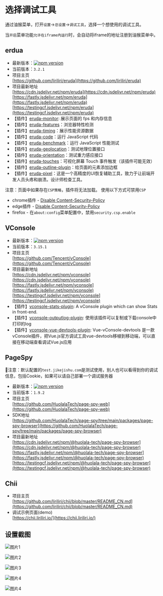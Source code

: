 # 选择调试工具

通过油猴菜单，打开`设置`->`总设置`->`调试工具`，选择一个想使用的调试工具。

当`开启`菜单功能`允许在iframe内运行`时，会自动将iframe的地址注册到油猴菜单中。

## erdua

- 最新版本：[![npm version](https://img.shields.io/npm/v/eruda/latest.svg?label=eruda)](https://www.npmjs.com/package/eruda)
- 当前版本：`3.2.1`
- 项目主页<br>[https://github.com/liriliri/eruda](https://github.com/liriliri/eruda)
- 项目最新地址<br>[https://cdn.jsdelivr.net/npm/eruda](https://cdn.jsdelivr.net/npm/eruda)<br>[https://fastly.jsdelivr.net/npm/eruda](https://fastly.jsdelivr.net/npm/eruda)<br>[https://testingcf.jsdelivr.net/npm/eruda](https://testingcf.jsdelivr.net/npm/eruda)
- 【插件】[eruda-monitor](https://github.com/liriliri/eruda-monitor): 展示页面的 fps 和内存信息
- 【插件】[eruda-features](https://github.com/liriliri/eruda-features)：浏览器特性检测
- 【插件】[eruda-timing](https://github.com/liriliri/eruda-timing)：展示性能资源数据
- 【插件】[eruda-code](https://github.com/liriliri/eruda-code)：运行 JavaScript 代码
- 【插件】[eruda-benchmark](https://github.com/liriliri/eruda-benchmark)：运行 JavaScript 性能测试
- 【插件】[eruda-geolocation](https://github.com/WhiteSevs/eruda-geolocation)：测试地理位置接口
- 【插件】[eruda-orientation](https://github.com/WhiteSevs/eruda-orientation)：测试重力感应接口
- 【插件】[eruda-touches](https://github.com/liriliri/eruda-orientation)：可视化屏幕 Touch 事件触发（该插件可能无效）
- 【插件】[eruda-outline-plugin](https://github.com/pomelo-chuan/eruda-outline-plugin)：给页面的元素添加边框
- 【插件】[eruda-pixel](https://github.com/Faithree/eruda-pixel)：这是一个高精度的UI恢复辅助工具，致力于让前端开发人员头疼和崩溃。设计师检查工具。

注意：页面中如果存在`CSP策略`，插件将无法加载。
使用以下方式可禁用`CSP`

- chrome插件 - [Disable Content-Security-Policy](https://chrome.google.com/webstore/detail/disable-content-security/ieelmcmcagommplceebfedjlakkhpden/)
- edge插件 - [Disable Content-Security-Policy](https://microsoftedge.microsoft.com/addons/detail/disable-contentsecurity/ecmfamimnofkleckfamjbphegacljmbp?hl=zh-CN)
- firefox - 在`about:config`菜单配置中，禁用`security.csp.enable`

## VConsole

- 最新版本：[![npm version](https://img.shields.io/npm/v/vconsole/latest.svg?label=vConsole)](https://www.npmjs.com/package/vconsole)
- 当前版本：`3.15.1`
- 项目主页<br>[https://github.com/Tencent/vConsole](https://github.com/Tencent/vConsole)
- 项目最新地址<br>[https://cdn.jsdelivr.net/npm/vconsole](https://cdn.jsdelivr.net/npm/vconsole)<br>[https://fastly.jsdelivr.net/npm/vconsole](https://fastly.jsdelivr.net/npm/vconsole)<br>[https://testingcf.jsdelivr.net/npm/vconsole](https://testingcf.jsdelivr.net/npm/vconsole)
- 【插件】[vconsole-stats-plugin](https://github.com/smackgg/vConsole-Stats): A vConsole plugin which can show Stats in front-end.
- 【插件】[vconsole-outputlog-plugin](https://github.com/sunlanda/vconsole-outputlog-plugin): 使用该插件可以复制或下载console中打印的log
- 【插件】[vconsole-vue-devtools-plugin](https://github.com/Zippowxk/vue-vconsole-devtools): Vue-vConsole-devtools 是一款vConsole插件，把Vue.js官方调试工具vue-devtools移植到移动端，可以直接在移动端查看调试Vue.js应用

## PageSpy

🎈注意：默认配置的`test.jikejishu.com`是测试使用，别人也可以看得到你的调试信息，包括Cookie，如果可以请自己部署一个调试服务器

- 最新版本：[![npm version](https://img.shields.io/npm/v/@huolala-tech/page-spy-browser?label=page-spy-browser)](https://www.npmjs.com/package/@huolala-tech/page-spy-browser)
- 当前版本：`1.9.2`
- 项目主页<br>[https://github.com/HuolalaTech/page-spy-web](https://github.com/HuolalaTech/page-spy-web)
- SDK地址<br>[https://github.com/HuolalaTech/page-spy/tree/main/packages/page-spy-browser](https://github.com/HuolalaTech/page-spy/tree/main/packages/page-spy-browser)
- 项目最新地址<br>[https://cdn.jsdelivr.net/npm/@huolala-tech/page-spy-browser](https://cdn.jsdelivr.net/npm/@huolala-tech/page-spy-browser)<br>[https://fastly.jsdelivr.net/npm/@huolala-tech/page-spy-browser](https://fastly.jsdelivr.net/npm/@huolala-tech/page-spy-browser)<br>[https://testingcf.jsdelivr.net/npm/@huolala-tech/page-spy-browser](https://testingcf.jsdelivr.net/npm/@huolala-tech/page-spy-browser)

## Chii

- 项目主页<br>[https://github.com/liriliri/chii/blob/master/README_CN.md](https://github.com/liriliri/chii/blob/master/README_CN.md)
- 调试示例页面(demo)<br>[https://chii.liriliri.io/](https://chii.liriliri.io/)

## 设置截图

![图片1](https://www.z4a.net/images/2024/03/17/PixPin_2024-03-17_13-46-48.png)

![图片2](https://www.z4a.net/images/2024/03/17/PixPin_2024-03-17_13-47-10.png)

![图片3](https://www.z4a.net/images/2024/03/17/PixPin_2024-03-17_13-47-29.png)

![图片4](https://www.z4a.net/images/2024/03/17/PixPin_2024-03-17_13-47-43.png)

![图片4](https://www.z4a.net/images/2024/03/17/PixPin_2024-03-17_13-47-55.png)